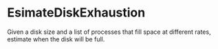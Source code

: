 # EsimateDiskExhaustion
Given a disk size and a list of processes that fill space at different rates, estimate when the disk will be full.
